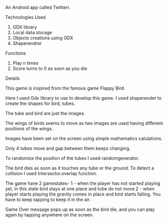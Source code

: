 An Android app called Twitterr.

Technologies Used

1.	GDX library
2.	Local data storage
3.	Objects creations using GDX
4.	Shaperendrer

Functions

1.	Play n times
2.	Score turns to 0 as soon as you die


Details

This game is inspired from the famous game Flappy Bird. 

Here I used Gdx library to use to develop this game. I used shaperender to create the shapes for bird, tubes.

The tube and bird are just the images.

The wings of birds seems to move as two images are used having different positions of the wings.

Images have been set on the screen using simple mathematics calulations.

Only 4 tubes move and gap between them keeps changing.

To randomize the position of the tubes I used randomgenerator.

The bird dies as soon as it touches any tube or the ground. To detect a collision I used Intersector.overlap function.

The game have 2 gamestates- 
1 - when the player has not started playing yet, in this state bird stays at one place and tube do not move
2 - when player starts playing the gravity comes in place and bird starts falling. You have to keep tapping to keep it in the air.

Game Over message pops up as soon as the bird die, and you can play again by tapping anywhere on the screen.
